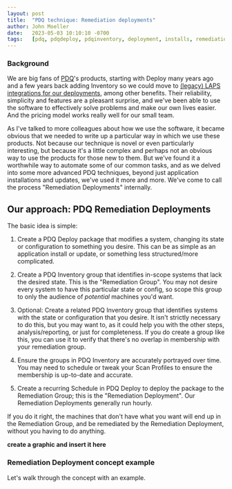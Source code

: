 ```yaml
---
layout: post
title:  "PDQ technique: Remediation deployments"
author: John Moeller
date:   2023-05-03 10:10:10 -0700
tags:   [pdq, pdqdeploy, pdqinventory, deployment, installs, remediation, automation]
---
```


### Background ###

We are big fans of [PDQ](https://www.pdq.com)'s products, starting with Deploy many years ago and a few years back adding Inventory so we could move to [(legacy) LAPS integrations for our deployments](https://help.pdq.com/hc/en-us/articles/115001132352-LAPS-Integration-with-PDQ-Inventory-and-PDQ-Deploy), among other benefits. Their reliability, simplicity and features are a pleasant surprise, and we've been able to use the software to effectively solve problems and make our own lives easier. And the pricing model works really well for our small team. 

As I've talked to more colleagues about how we use the software, it became obvious that we needed to write up a particular way in which we use these products. Not because our technique is novel or even particularly interesting, but because it's a little complex and perhaps not an obvious way to use the products for those new to them. But we've found it a worthwhile way to automate some of our common tasks, and as we delved into some more advanced PDQ techniques, beyond just application installations and updates, we've used it more and more. We've come to call the process "Remediation Deployments" internally. 

## Our approach: PDQ Remediation Deployments ##

The basic idea is simple:

1. Create a PDQ Deploy package that modifies a system, changing its state or configuration to something you desire. This can be as simple as an application install or update, or something less structured/more complicated. 

2. Create a PDQ Inventory group that identifies in-scope systems that lack the desired state. This is the "Remediation Group". You may not desire every system to have this particular state or config, so scope this group to only the audience of *potential* machines you'd want.

3. Optional: Create a related PDQ Inventory group that identifies systems with the state or configuration that you desire. It isn't strictly necessary to do this, but you may want to, as it could help you with the other steps, analysis/reporting, or just for completeness. If you do create a group like this, you can use it to verify that there's no overlap in membership with your remediation group. 

4. Ensure the groups in PDQ Inventory are accurately portrayed over time. You may need to schedule or tweak your Scan Profiles to ensure the membership is up-to-date and accurate.

5. Create a recurring Schedule in PDQ Deploy to deploy the package to the Remediation Group; this is the "Remediation Deployment". Our Remediation Deployments generally run hourly.

If you do it right, the machines that don't have what you want will end up in the Remediation Group, and be remediated by the Remediation Deployment, without you having to do anything.

**create a graphic and insert it here**

### Remediation Deployment concept example ###

Let's walk through the concept with an example. 







